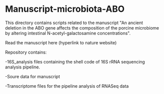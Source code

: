 # Manuscript-microbiota-ABO

This directory contains scripts related to the manuscript "An ancient deletion in the ABO gene affects the composition of the porcine microbiome by altering intestinal N-acetyl-galactosamine concentrations".

Read the manuscript here (hyperlink to nature website)

Repository contains:

-16S_analysis files containing the shell code of 16S rRNA sequencing analysis pipeline.

-Soure data for manuscript

-Transcriptome files for the pipeline analysis of RNASeq data
